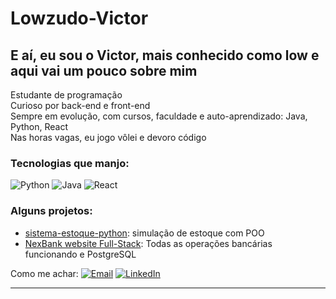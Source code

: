 # Lowzudo-Victor

## E aí, eu sou o Victor, mais conhecido como low e aqui vai um pouco sobre mim

 
Estudante de programação  
Curioso por back-end e front-end  
Sempre em evolução, com cursos, faculdade e auto-aprendizado: Java, Python, React  
Nas horas vagas, eu jogo vôlei e devoro código

### Tecnologias que manjo:
![Python](https://img.shields.io/badge/Python-3776AB?style=for-the-badge&logo=python&logoColor=white)
![Java](https://img.shields.io/badge/Java-007396?style=for-the-badge&logo=java&logoColor=white)
![React](https://img.shields.io/badge/React-20232A?style=for-the-badge&logo=react&logoColor=61DAFB)

### Alguns projetos:
- [sistema-estoque-python](https://github.com/lowzudo/sistema-estoque-python): simulação de estoque com POO
- [NexBank website Full-Stack](https://github.com/lowzudo/api-financeira-pix-java): Todas as operações bancárias funcionando e PostgreSQL

Como me achar:
[![Email](https://img.shields.io/badge/Email-lowzudo%40gmail.com-red?style=flat-square&logo=gmail)](mailto:vs9488874@gmail.com)
[![LinkedIn](https://img.shields.io/badge/LinkedIn-linkedin.com/in/lowzudo-blue?style=flat-square&logo=linkedin)](https://linkedin.com/in/victorreu)

---
